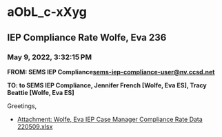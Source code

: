 # aObL_c-xXyg
## IEP Compliance Rate Wolfe, Eva 236
### May 9, 2022, 3:32:15 PM
**FROM: SEMS IEP Compliance<sems-iep-compliance-user@nv.ccsd.net>**

**TO: to SEMS IEP Compliance, Jennifer French [Wolfe, Eva ES], Tracy Beattie [Wolfe, Eva ES]**


Greetings,  





* [Attachment: Wolfe, Eva IEP Case Manager Compliance Rate Data 220509.xlsx](aObL_c-xXyg-attachment-1.xlsx)
